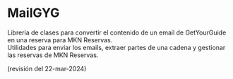 ﻿# MailGYG

Librería de clases para convertir el contenido de un email de GetYourGuide en una reserva para MKN Reservas.  
Utilidades para enviar los emails, extraer partes de una cadena y gestionar las reservas de MKN Reservas.

(revisión del 22-mar-2024)

